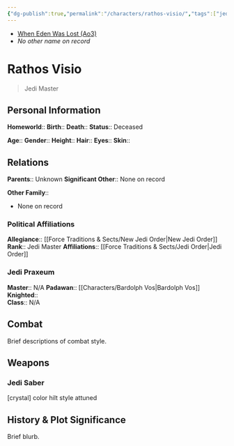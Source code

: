 ```yaml
---
{"dg-publish":true,"permalink":"/characters/rathos-visio/","tags":["jedi","resistance","jedipraxeum","jedimaster","newjediorder","formii","forcesensitive"],"noteIcon":"saber1"}
---
```


- [When Eden Was Lost (Ao3)](https://archiveofourown.org/works/19334440)
- *No other name on record*
# Rathos Visio
>Jedi Master

## Personal Information

**Homeworld**:: 
**Birth**:: 
**Death**:: 
**Status**::  Deceased

**Age**:: 
**Gender**:: 
**Height**::
**Hair**::
**Eyes**::
**Skin**::

## Relations

**Parents**::  Unknown
**Significant Other**::  None on record

**Other Family**::
- None on record

### Political Affiliations

**Allegiance**::  [[Force Traditions & Sects/New Jedi Order\|New Jedi Order]]
**Rank**::  Jedi Master
**Affiliations**::  [[Force Traditions & Sects/Jedi Order\|Jedi Order]]

### Jedi Praxeum

**Master**::  N/A
**Padawan**::  [[Characters/Bardolph Vos\|Bardolph Vos]]
**Knighted**::  
**Class**::  N/A

## Combat

Brief descriptions of combat style.

## Weapons

### Jedi Saber

[crystal] color hilt style attuned

## History & Plot Significance

Brief blurb.